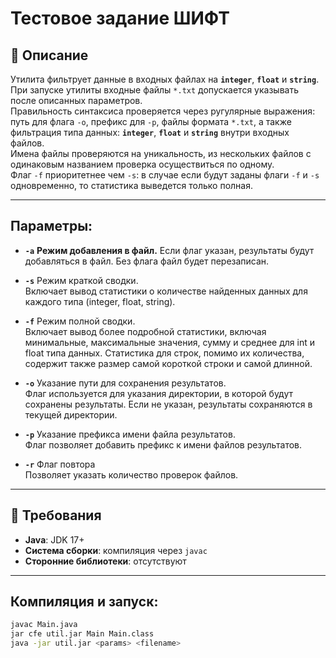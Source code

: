 # Тестовое задание ШИФТ

## 📌 **Описание**
Утилита фильтрует данные в входных файлах на **`integer`**, **`float`** и **`string`**.  
При запуске утилиты входные файлы `*.txt` допускается указывать после описанных параметров.  
Правильность синтаксиса проверяется через ругулярные выражения: путь для флага `-o`, префикс для `-p`, файлы формата `*.txt`, а также фильтрация типа данных: **`integer`**, **`float`** и **`string`** внутри входных файлов.  
Имена файлы проверяются на уникальность, из нескольких файлов с одинаковым названием проверка осуществиться по одному.  
Флаг `-f` приоритетнее чем `-s`: в случае если будут заданы флаги `-f` и `-s` одновременно, то статистика выведется только полная.

---
## **Параметры:**

- **`-a`** **Режим добавления в файл.**
  Если флаг указан, результаты будут добавляться в файл. Без флага файл будет перезаписан.  
  

- **`-s`** Режим краткой сводки.  
Включает вывод статистики о количестве найденных данных для каждого типа (integer, float, string).
  

- **`-f`** Режим полной сводки.  
Включает вывод более подробной статистики, включая минимальные, максимальные значения, сумму и среднее для int и float типа данных. Статистика для строк, помимо их количества, содержит также размер самой
  короткой строки и самой длинной.
  

- **`-o`** Указание пути для сохранения результатов.  
Флаг используется для указания директории, в которой будут сохранены результаты. Если не указан, результаты сохраняются в текущей директории.
  

- **`-p`** Указание префикса имени файла результатов.  
Флаг позволяет добавить префикс к имени файлов результатов.

- **`-r`** Флаг повтора  
Позволяет указать количество проверок файлов.


---
## 🔧 **Требования**
- **Java**: JDK 17+
- **Система сборки**: компиляция через `javac`
- **Сторонние библиотеки**: отсутствуют

---
## Компиляция и запуск:
```sh
javac Main.java
jar cfe util.jar Main Main.class
java -jar util.jar <params> <filename>
```

